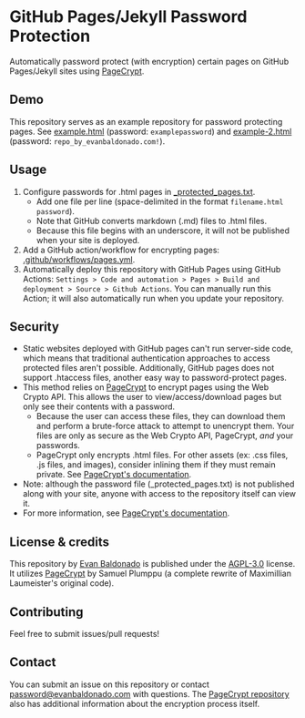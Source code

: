 # GitHub Pages/Jekyll Password Protection
Automatically password protect (with encryption) certain pages on GitHub Pages/Jekyll sites using [PageCrypt](https://github.com/Greenheart/pagecrypt).

## Demo
This repository serves as an example repository for password protecting pages. See [example.html](https://evanbaldonado.github.io/github-pages-jekyll-password-protection/example.html) (password: `examplepassword`) and [example-2.html](https://evanbaldonado.github.io/github-pages-jekyll-password-protection/example-2.html) (password: `repo_by_evanbaldonado.com!`).

## Usage
1. Configure passwords for .html pages in [_protected_pages.txt](https://github.com/evanbaldonado/github-pages-jekyll-password-protection/blob/main/_protected_pages.txt).
    - Add one file per line (space-delimited in the format `filename.html password`).
    - Note that GitHub converts markdown (.md) files to .html files.
    - Because this file begins with an underscore, it will not be published when your site is deployed.
2. Add a GitHub action/workflow for encrypting pages: [.github/workflows/pages.yml](https://github.com/evanbaldonado/github-pages-jekyll-password-protection/blob/main/./github/workflows/pages.yml).
3. Automatically deploy this repository with GitHub Pages using GitHub Actions: `Settings > Code and automation > Pages > Build and deployment > Source > Github Actions`. You can manually run this Action; it will also automatically run when you update your repository.

## Security
- Static websites deployed with GitHub pages can't run server-side code, which means that traditional authentication approaches to access protected files aren't possible. Additionally, GitHub pages does not support .htaccess files, another easy way to password-protect pages.
- This method relies on [PageCrypt](https://github.com/Greenheart/pagecrypt) to encrypt pages using the Web Crypto API. This allows the user to view/access/download pages but only see their contents with a password.
    - Because the user can access these files, they can download them and perform a brute-force attack to attempt to unencrypt them. Your files are only as secure as the Web Crypto API, PageCrypt, _and_ your passwords.
    - PageCrypt only encrypts .html files. For other assets (ex: .css files, .js files, and images), consider inlining them if they must remain private. See [PageCrypt's documentation](https://github.com/Greenheart/pagecrypt#readme).
- Note: although the password file (_protected_pages.txt) is not published along with your site, anyone with access to the repository itself can view it.
- For more information, see [PageCrypt's documentation](https://github.com/Greenheart/pagecrypt#readme).

## License & credits
This repository by [Evan Baldonado](https://evanbaldonado.com) is published under the [AGPL-3.0](LICENSE) license. It utilizes [PageCrypt](https://github.com/Greenheart/pagecrypt) by Samuel Plumppu (a complete rewrite of Maximillian Laumeister's original code).

## Contributing
Feel free to submit issues/pull requests!

## Contact
You can submit an issue on this repository or contact [password@evanbaldonado.com](mailto:password@evanbaldonado.com) with questions. The [PageCrypt repository](https://github.com/Greenheart/pagecrypt) also has additional information about the encryption process itself.
